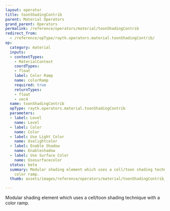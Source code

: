 ```yaml
---
layout: operator
title: toonShadingContrib
parent: Material Operators
grand_parent: Operators
permalink: /reference/operators/material/toonShadingContrib
redirect_from:
  - /reference/opType/raytk.operators.material.toonShadingContrib/
op:
  category: material
  inputs:
  - contextTypes:
    - MaterialContext
    coordTypes:
    - float
    label: Color Ramp
    name: colorRamp
    required: true
    returnTypes:
    - float
    - vec4
  name: toonShadingContrib
  opType: raytk.operators.material.toonShadingContrib
  parameters:
  - label: Level
    name: Level
  - label: Color
    name: Color
  - label: Use Light Color
    name: Uselightcolor
  - label: Enable Shadow
    name: Enableshadow
  - label: Use Surface Color
    name: Usesurfacecolor
  status: beta
  summary: Modular shading element which uses a cell/toon shading technique with a
    color ramp.
  thumb: assets/images/reference/operators/material/toonShadingContrib_thumb.png

---
```



Modular shading element which uses a cell/toon shading technique with a color ramp.